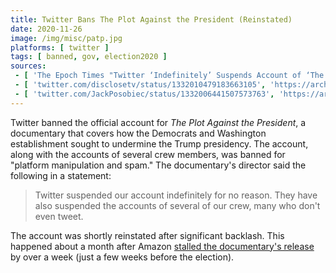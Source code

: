 ```yaml
---
title: Twitter Bans The Plot Against the President (Reinstated)
date: 2020-11-26
image: /img/misc/patp.jpg
platforms: [ twitter ]
tags: [ banned, gov, election2020 ]
sources:
 - [ 'The Epoch Times "Twitter ‘Indefinitely’ Suspends Account of ‘The Plot Against the President’" by Isabel van Brugen (26 Nov 2020)', 'https://archive.is/GarYR' ]
 - [ 'twitter.com/disclosetv/status/1332010479183663105', 'https://archive.is/fJgeM' ]
 - [ 'twitter.com/JackPosobiec/status/1332006441507573763', 'https://archive.is/tzqhZ' ]
---
```


Twitter banned the official account for _The Plot Against the President_, a
documentary that covers how the Democrats and Washington establishment sought
to undermine the Trump presidency. The account, along with the accounts of
several crew members, was banned for "platform manipulation and spam." The
documentary's director said the following in a statement:

> Twitter suspended our account indefinitely for no reason. They have also
> suspended the accounts of several of our crew, many who don't even tweet.

The account was shortly reinstated after significant backlash. This happened
about a month after Amazon [stalled the documentary's
release](/events/amazon-stalls-release-of-plot-against-the-president/) by over
a week (just a few weeks before the election).
